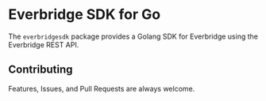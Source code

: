 # Everbridge SDK for Go

The `everbridgesdk` package provides a Golang SDK for Everbridge using the Everbridge REST API.

## Contributing

Features, Issues, and Pull Requests are always welcome.